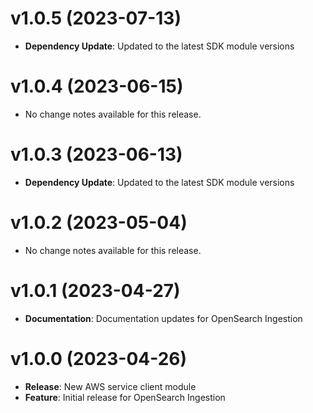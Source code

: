 # v1.0.5 (2023-07-13)

* **Dependency Update**: Updated to the latest SDK module versions

# v1.0.4 (2023-06-15)

* No change notes available for this release.

# v1.0.3 (2023-06-13)

* **Dependency Update**: Updated to the latest SDK module versions

# v1.0.2 (2023-05-04)

* No change notes available for this release.

# v1.0.1 (2023-04-27)

* **Documentation**: Documentation updates for OpenSearch Ingestion

# v1.0.0 (2023-04-26)

* **Release**: New AWS service client module
* **Feature**: Initial release for OpenSearch Ingestion

